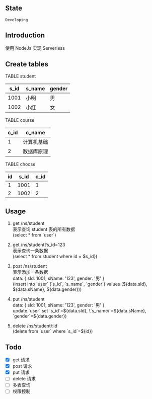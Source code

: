 ## State

`Developing`

## Introduction
使用 NodeJs 实现 Serverless

## Create tables

TABLE student

| s_id | s_name | gender |
| --- | --- | --- |
| 1001 | 小明 | 男 |
| 1002 | 小红 | 女 |

TABLE course

| c_id | c_name |
| --- | --- |
| 1 | 计算机基础 |
| 2 | 数据库原理 |

TABLE choose

| id | s_id | c_id |
| --- | --- | --- |
| 1 | 1001 | 1 |
| 2 | 1002 | 2 |

## Usage
1. get /ns/student  
表示查询 student 表的所有数据  
(select * from \`user\`)  

1. get /ns/student?s_id=123  
表示查询一条数据  
(select * from student where id = $s_id})  

1. post /ns/student  
表示添加一条数据  
data: {
  sId: 1001,
  sName: '123',
  gender: '男'
}  
(insert into \`user\` (\`s_id\`, \`s_name\`, \`gender\`) values (${data.sId}, ${data.sName}, ${data.gender}))

1. put /ns/student  
data: {
  sId: 1001,
  sName: '123',
  gender: '男'
}  
update \`user\` set \`s_id\`=${data.sId}, \`s_name\`=${data.sName}, \`gender\`=${data.gender})

1. delete /ns/student/:id  
(delete from \`user\` where \`s_id\`=${id})

## Todo
- [x] get 请求
- [x] post 请求
- [x] put 请求
- [ ] delete 请求
- [ ] 多表查询
- [ ] 权限控制
